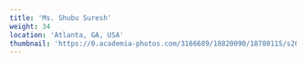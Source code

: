 ```yaml
---
title: 'Ms. Shubu Suresh'
weight: 34
location: 'Atlanta, GA, USA'
thumbnail: 'https://0.academia-photos.com/3166689/18820090/18780115/s200_k.kalyanasundaram.jpg'
---
```

